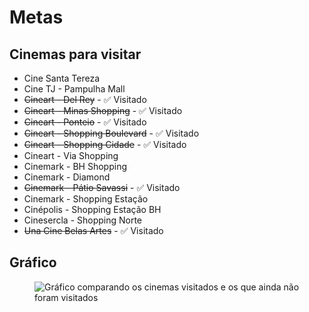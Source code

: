 # Metas

## Cinemas para visitar

- Cine Santa Tereza
- Cine TJ - Pampulha Mall
- <s>Cineart - Del Rey</s> - <Badge type="tip">✅ Visitado</Badge>
- <s>Cineart - Minas Shopping</s> - <Badge type="tip">✅ Visitado</Badge>
- <s>Cineart - Ponteio</s> - <Badge type="tip">✅ Visitado</Badge>
- <s>Cineart - Shopping Boulevard</s> - <Badge type="tip">✅ Visitado</Badge>
- <s>Cineart - Shopping Cidade</s> - <Badge type="tip">✅ Visitado</Badge>
- Cineart - Via Shopping
- Cinemark - BH Shopping
- Cinemark - Diamond
- <s>Cinemark - Pátio Savassi</s> - <Badge type="tip">✅ Visitado</Badge>
- Cinemark - Shopping Estação
- Cinépolis - Shopping Estação BH
- Cinesercla - Shopping Norte
- <s>Una Cine Belas Artes</s> - <Badge type="tip">✅ Visitado</Badge>

## Gráfico

<figure>
  <img src="https://quickchart.io/chart?c={type:'pie',data:{labels:['Visitado','Pendente'],datasets:[{data:[7, 8]}]}}&format=png" alt="Gráfico comparando os cinemas visitados e os que ainda não foram visitados">
  <figcaption></figcaption>
</figure>
